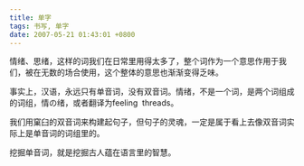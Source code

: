 ```yaml
---
title: 单字
tags: 书写, 单字
date: 2007-05-21 01:43:01 +0800
---
```



情绪、思绪，这样的词我们在日常里用得太多了，整个词作为一个意思作用于我们，被在无数的场合使用，这个整体的意思也渐渐变得乏味。

事实上，汉语，永远只有单音词，没有双音词。情绪，不是一个词，是两个词组成的词组，情の绪，或者翻译为feeling  threads。

我们用窠臼的双音词来构建起句子，但句子的灵魂，一定是属于看上去像双音词实际上是单音词的词组里的。

挖掘单音词，就是挖掘古人蕴在语言里的智慧。

